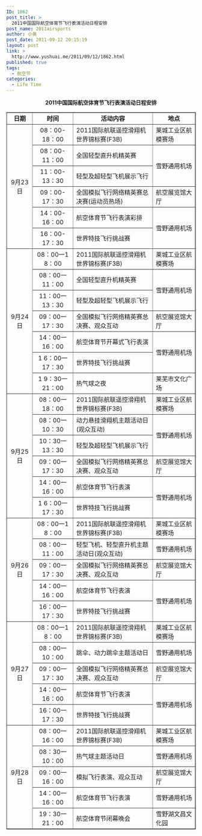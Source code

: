 ```yaml
---
ID: 1862
post_title: >
  2011中国国际航空体育节飞行表演活动日程安排
post_name: 2011airsports
author: 小奥
post_date: 2011-09-12 20:15:19
layout: post
link: >
  http://www.yushuai.me/2011/09/12/1862.html
published: true
tags:
  - 航空节
categories:
  - Life Time
---
```

<div align="center"><strong>2011</strong><strong>中国国际航空体育节飞行表演活动日程安排<!--more--></strong></div>
<div align="center">
<table width="635" border="1" cellspacing="0" cellpadding="0">
<tbody>
<tr>
<td width="71">
<div align="center"><strong>日期</strong></div></td>
<td width="125">
<div align="center"><strong>时间</strong></div></td>
<td valign="top" width="292">
<div align="center"><strong>活动内容</strong></div></td>
<td valign="top" width="147">
<div align="center"><strong>地点</strong></div></td>
</tr>
<tr>
<td rowspan="6" width="71">
<div align="center">9月23日</div></td>
<td width="125">
<div align="center">08：00-18：00</div></td>
<td width="292">
<div>2011国际航联遥控滑翔机世界锦标赛(F3B)</div></td>
<td width="147">
<div>莱城工业区航模赛场</div></td>
</tr>
<tr>
<td width="125">
<div align="center">08：00-11：00</div></td>
<td width="292">
<div>全国轻型直升机精英赛</div></td>
<td rowspan="2" width="147">
<div>雪野通用机场</div></td>
</tr>
<tr>
<td width="125">
<div align="center">11：00-13：30</div></td>
<td width="292">
<div>轻型及超轻型飞机展示飞行</div></td>
</tr>
<tr>
<td width="125">
<div align="center">09：00-17：30</div></td>
<td width="292">
<div>全国模拟飞行网络精英赛总决赛(运动员热场)</div></td>
<td width="147">
<div>航空展览馆大厅</div></td>
</tr>
<tr>
<td width="125">
<div align="center">14：00-16：00</div></td>
<td width="292">
<div>航空体育节飞行表演彩排</div></td>
<td rowspan="2" width="147">
<div>雪野通用机场</div></td>
</tr>
<tr>
<td width="125">
<div align="center">16：00-17：30</div></td>
<td width="292">
<div>世界特技飞行挑战赛</div></td>
</tr>
<tr>
<td rowspan="7" width="71">
<div align="center">9月24日</div></td>
<td width="125">
<div align="center">08：00一1 8：00</div></td>
<td width="292">
<div>2011国际航联遥控滑翔机世界锦标赛(F3B)</div></td>
<td width="147">
<div>莱城工业区航模赛场</div></td>
</tr>
<tr>
<td width="125">
<div align="center">08：00一11：00</div></td>
<td width="292">
<div>全国轻型直升机精英赛</div></td>
<td rowspan="2" width="147">
<div>雪野通用机场</div></td>
</tr>
<tr>
<td width="125">
<div align="center">11：00一13：30</div></td>
<td width="292">
<div>轻型及超轻型飞机展示飞行</div></td>
</tr>
<tr>
<td width="125">
<div align="center">09：00一17：30</div></td>
<td width="292">
<div>全国模拟飞行网络精英赛总决赛、观众互动</div></td>
<td width="147">
<div>航空展览馆大厅</div></td>
</tr>
<tr>
<td width="125">
<div align="center">14：00一16：00</div></td>
<td width="292">
<div>航空体育节开幕式飞行表演</div></td>
<td rowspan="2" width="147">
<div align="center">雪野通用机场</div></td>
</tr>
<tr>
<td width="125">
<div align="center">1 6：00一17：30</div></td>
<td width="292">
<div>世界特技飞行挑战赛</div></td>
</tr>
<tr>
<td width="125">
<div align="center">1 9：30一21：00</div></td>
<td width="292">
<div>热气球之夜</div></td>
<td width="147">
<div>莱芜市文化广场</div></td>
</tr>
<tr>
<td rowspan="6" width="71">
<div align="center">9月25日</div></td>
<td width="125">
<div align="center">08：00一18：00</div></td>
<td width="292">
<div>2011国际航联遥控滑翔机世界锦标赛(F3B)</div></td>
<td width="147">
<div>莱城工业区航模赛场</div></td>
</tr>
<tr>
<td width="125">
<div align="center">08：00一10：30</div></td>
<td width="292">
<div>动力悬挂滑翔机主题活动日(观众互动)</div></td>
<td rowspan="2" width="147">
<div>雪野通用机场</div></td>
</tr>
<tr>
<td width="125">
<div align="center">10：30一13：30</div></td>
<td width="292">
<div>轻型及超轻型飞机展示飞行</div></td>
</tr>
<tr>
<td width="125">
<div align="center">09：00一17：30</div></td>
<td width="292">
<div>全国模拟飞行网络精英赛总决赛、观众互动</div></td>
<td width="147">
<div>航空展览馆大厅</div></td>
</tr>
<tr>
<td width="125">
<div align="center">14：00一16：00</div></td>
<td width="292">
<div>航空体育节飞行表演</div></td>
<td rowspan="2" width="147">
<div>雪野通用机场</div></td>
</tr>
<tr>
<td width="125">
<div align="center">1 6：00一17：30</div></td>
<td width="292">
<div>世界特技飞行挑战赛</div></td>
</tr>
<tr>
<td rowspan="5" width="71">
<div align="center">9月26日</div></td>
<td width="125">
<div align="center">08：00一1 8：00</div></td>
<td width="292">
<div>2011国际航联遥控滑翔机世界锦标赛(F3B)</div></td>
<td width="147">
<div>莱城工业区航模赛场</div></td>
</tr>
<tr>
<td width="125">
<div align="center">08：00一11：00</div></td>
<td width="292">
<div>轻型飞机、轻型直升机主题活动日(观众互动)</div></td>
<td width="147">
<div>雪野通用机场</div></td>
</tr>
<tr>
<td width="125">
<div align="center">09：00一17：30</div></td>
<td width="292">
<div>全国模拟飞行网络精英赛总决赛、观众互动</div></td>
<td width="147">
<div>航空展览馆大厅</div></td>
</tr>
<tr>
<td width="125">
<div align="center">14：00一16：00</div></td>
<td width="292">
<div>航空体育节飞行表演</div></td>
<td rowspan="2" width="147">
<div>雪野通用机场</div></td>
</tr>
<tr>
<td width="125">
<div align="center">16：00一17：30</div></td>
<td width="292">
<div>世界特技飞行挑战赛</div></td>
</tr>
<tr>
<td rowspan="5" width="71">
<div align="center">9月27日</div></td>
<td width="125">
<div align="center">08：00一1 8：00</div></td>
<td width="292">
<div>2011国际航联遥控滑翔机世界锦标赛(F3B)</div></td>
<td width="147">
<div>莱城工业区航模赛场</div></td>
</tr>
<tr>
<td width="125">
<div align="center">08：00一10：00</div></td>
<td width="292">
<div>跳伞、动力跳伞主题活动日</div></td>
<td width="147">
<div>雪野通用机场</div></td>
</tr>
<tr>
<td width="125">
<div align="center">09：00一17：30</div></td>
<td width="292">
<div>全国模拟飞行网络精英赛总决赛、观众互动</div></td>
<td width="147">
<div>航空展览馆大厅</div></td>
</tr>
<tr>
<td width="125">
<div align="center">14：00一16：00</div></td>
<td width="292">
<div>航空体育节飞行表演</div></td>
<td rowspan="2" width="147">
<div>雪野通用机场</div></td>
</tr>
<tr>
<td width="125">
<div align="center">16：00一17：30</div></td>
<td width="292">
<div>世界特技飞行挑战赛</div></td>
</tr>
<tr>
<td rowspan="5" width="71">
<div align="center">9月28日</div></td>
<td width="125">
<div align="center">08：00一16：00</div></td>
<td width="292">
<div>2011国际航联遥控滑翔机世界锦标赛(F3B)</div></td>
<td width="147">
<div>莱城工业区航模赛场</div></td>
</tr>
<tr>
<td width="125">
<div align="center">08：30一10：00</div></td>
<td width="292">
<div>热气球主题活动日</div></td>
<td width="147">
<div>雪野通用机场</div></td>
</tr>
<tr>
<td width="125">
<div align="center">09：00一16：00</div></td>
<td width="292">
<div>模拟飞行表演、观众互动</div></td>
<td width="147">
<div>航空展览馆大厅</div></td>
</tr>
<tr>
<td width="125">
<div align="center">14：00一16：00</div></td>
<td width="292">
<div>航空体育节飞行表演</div></td>
<td width="147">
<div>雪野通用机场</div></td>
</tr>
<tr>
<td width="125">
<div align="center">19：30一21：00</div></td>
<td width="292">
<div>航空体育节闭幕晚会</div></td>
<td width="147">
<div>雪野湖文昌文化园</div></td>
</tr>
</tbody>
</table>
</div>